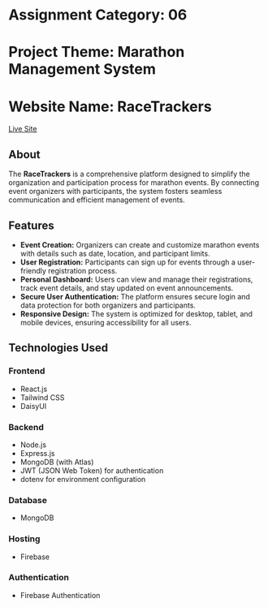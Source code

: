 # Assignment Category: 06

# Project Theme: Marathon Management System

# Website Name: RaceTrackers

[Live Site](https://marathonproject-2a4f2.web.app/)

## About
The **RaceTrackers** is a comprehensive platform designed to simplify the organization and participation process for marathon events. By connecting event organizers with participants, the system fosters seamless communication and efficient management of events.

## Features

- **Event Creation:** Organizers can create and customize marathon events with details such as date, location, and participant limits.
- **User Registration:** Participants can sign up for events through a user-friendly registration process.
- **Personal Dashboard:** Users can view and manage their registrations, track event details, and stay updated on event announcements.
- **Secure User Authentication:** The platform ensures secure login and data protection for both organizers and participants.
- **Responsive Design:** The system is optimized for desktop, tablet, and mobile devices, ensuring accessibility for all users.

## Technologies Used

### **Frontend**
- React.js  
- Tailwind CSS  
- DaisyUI  

### **Backend**
- Node.js  
- Express.js  
- MongoDB (with Atlas)  
- JWT (JSON Web Token) for authentication  
- dotenv for environment configuration  

### **Database**
- MongoDB  

### **Hosting**
- Firebase  

### **Authentication**
- Firebase Authentication  
